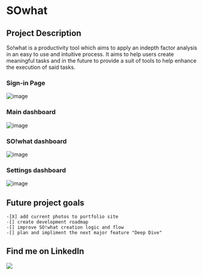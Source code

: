 # SOwhat

## Project Description

So!what is a productivity tool which aims to apply an indepth factor analysis in an easy to use and intuitive process. It aims to help users create meaningful tasks and
in the future to provide a suit of tools to help enhance the execution of said tasks.

### Sign-in Page

![image](https://user-images.githubusercontent.com/77979565/115940715-97806a80-a470-11eb-8d4a-6e08388b8449.png)

### Main dashboard

![image](https://user-images.githubusercontent.com/77979565/115941096-fbeff980-a471-11eb-80dd-5916afa7a02b.png)

### SO!what dashboard

![image](https://user-images.githubusercontent.com/77979565/115940871-15dd0c80-a471-11eb-9fc5-b016013e314c.png)

### Settings dashboard

![image](https://user-images.githubusercontent.com/77979565/115941116-132ee700-a472-11eb-8053-533955c74256.png)

## Future project goals

    -[X] add current photos to portfolio site
    -[] create development roadmap
    -[] improve SO!what creation logic and flow
    -[] plan and impliment the next major feature "Deep Dive"

## Find me on LinkedIn

[![](https://img.shields.io/badge/LinkedIn-informational?style=flat&logo=LinkedIn&logoColor=white&color=blue)](https://www.linkedin.com/in/andrew-fenrich)
